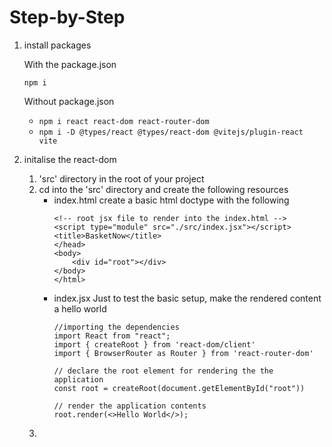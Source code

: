 # Step-by-Step

1. install packages
    
    With the package.json
    
    `npm i`

    Without package.json

    - `npm i react react-dom react-router-dom`
    - `npm i -D @types/react @types/react-dom @vitejs/plugin-react vite`

2. initalise the react-dom

    1. 'src' directory in the root of your project
    2. cd into the 'src' directory and create the following resources
        - index.html
            create a basic html doctype with the following
            ```
            <!-- root jsx file to render into the index.html -->
            <script type="module" src="./src/index.jsx"></script>
            <title>BasketNow</title>
            </head>
            <body>
                <div id="root"></div>
            </body>
            </html>
            ```
        - index.jsx
            Just to test the basic setup, make the rendered content a hello world
            ```
            //importing the dependencies
            import React from "react";
            import { createRoot } from 'react-dom/client'
            import { BrowserRouter as Router } from 'react-router-dom'

            // declare the root element for rendering the the application
            const root = createRoot(document.getElementById("root"))

            // render the application contents
            root.render(<>Hello World</>);
            ```
    3. 

